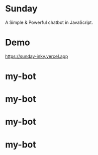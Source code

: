 # Sunday
A Simple &amp; Powerful chatbot in JavaScript.
# Demo
https://sunday-inky.vercel.app
# my-bot
# my-bot
# my-bot
# my-bot
